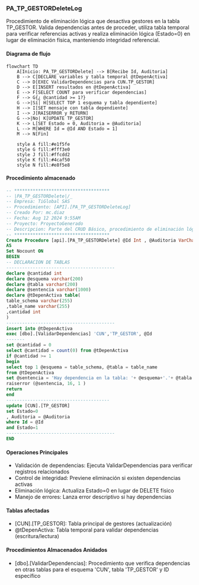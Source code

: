 ### PA_TP_GESTORDeleteLog

Procedimiento de eliminación lógica que desactiva gestores en la tabla TP_GESTOR. Valida dependencias antes de proceder, utiliza tabla temporal para verificar referencias activas y realiza eliminación lógica (Estado=0) en lugar de eliminación física, manteniendo integridad referencial.

#### Diagrama de flujo

```mermaid
flowchart TD
    A[Inicio: PA_TP_GESTORDelete] --> B[Recibe Id, Auditoria]
    B --> C[DECLARE variables y tabla temporal @tDepenActiva]
    C --> D[EXEC ValidarDependencias para CUN.TP_GESTOR]
    D --> E[INSERT resultados en @tDepenActiva]
    E --> F[SELECT COUNT para verificar dependencias]
    F --> G{¿ @cantidad >= 1?}
    G -->|Sí| H[SELECT TOP 1 esquema y tabla dependiente]
    H --> I[SET mensaje con tabla dependiente]
    I --> J[RAISERROR y RETURN]
    G -->|No| K[UPDATE TP_GESTOR]
    K --> L[SET Estado = 0, Auditoria = @Auditoria]
    L --> M[WHERE Id = @Id AND Estado = 1]
    M --> N[Fin]
    
    style A fill:#e1f5fe
    style G fill:#fff3e0
    style J fill:#ffcdd2
    style K fill:#4caf50
    style N fill:#e8f5e8
```
#### Procedimiento almacenado
```sql
-- ************************************
-- |PA_TP_GESTORDelete|/_
-- Empresa: TiGlobal SAS
-- Procedimiento: [API].[PA_TP_GESTORDeleteLog]
-- Creado Por: mc.diaz
-- Fecha: Aug 12 2024 9:55AM
-- Proyecto: ProyectoGenerado
-- Descripcion: Parte del CRUD Básico, procedimiento de eliminación lógica
-- ************************************
Create Procedure [api].[PA_TP_GESTORDelete] @Id Int , @Auditoria VarChar(MAX)
AS
Set Nocount ON
BEGIN
-- DECLARACION DE TABLAS
-----------------------------------------
declare @cantidad int
declare @esquema varchar(200)
declare @tabla varchar(200)
declare @sentencia varchar(1000)
declare @tDepenActiva table(
table_schema varchar(255)
,table_name varchar(255)
,cantidad int
)
-----------------------------------------
insert into @tDepenActiva
exec [dbo].[ValidarDependencias] 'CUN','TP_GESTOR', @Id
-------
set @cantidad = 0
select @cantidad = count(0) from @tDepenActiva
if @cantidad >= 1
begin
select top 1 @esquema = table_schema, @tabla = table_name
from @tDepenActiva
set @sentencia = 'Hay dependencia en la tabla: '+ @esquema+'.'+ @tabla
raiserror (@sentencia, 16, 1 )
return
end
---------------------------------------
update [CUN].[TP_GESTOR]
set Estado=0
, Auditoria = @Auditoria
where Id = @Id
and Estado=1
-----------------------------------------
END
```
#### Operaciones Principales

- Validación de dependencias: Ejecuta ValidarDependencias para verificar registros relacionados
- Control de integridad: Previene eliminación si existen dependencias activas
- Eliminación lógica: Actualiza Estado=0 en lugar de DELETE físico
- Manejo de errores: Lanza error descriptivo si hay dependencias

#### Tablas afectadas

- [CUN].[TP_GESTOR]: Tabla principal de gestores (actualización)
- @tDepenActiva: Tabla temporal para validar dependencias (escritura/lectura)

#### Procedimientos Almacenados Anidados

- [dbo].[ValidarDependencias]: Procedimiento que verifica dependencias en otras tablas para el esquema 'CUN', tabla 'TP_GESTOR' y ID específico